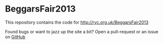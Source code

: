 # BeggarsFair2013

This repository contains the code for http://ryc.org.uk/BeggarsFair2013

Found bugs or want to jazz up the site a bit? Open a pull-request or an issue on [GitHub](https://github.com/RomYouCou/BeggarsFair2013)